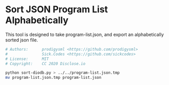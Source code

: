 # Sort JSON Program List Alphabetically

This tool is designed to take program-list.json, and export an alphabetically sorted json file. 

```bash
# Authors:      prodigysml <https://github.com/prodigysml>
#               Sick.Codes <https://github.com/sickcodes>
# License:      MIT
# Copyright:    CC 2020 Disclose.io

python sort-diodb.py > ../../program-list.json.tmp
mv program-list.json.tmp program-list.json
```
